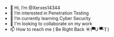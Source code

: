 - 👋 Hi, I’m @Xerxes14344
- 👀 I’m interested in Penetration Testing
- 🌱 I’m currently learning Cyber Security 
- 💞️ I'm looking to collaborate on my work
- 📫 How to reach me ( Be Right Back ☀(▀U ▀-͠) )

<!---
Xerxes14344/Xerxes14344 is a ✨ special ✨ repository because its `README.md` (this file) appears on your GitHub profile.
You can click the Preview link to take a look at your changes.
--->
